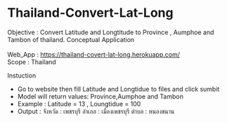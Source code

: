 # Thailand-Convert-Lat-Long
Objective : Convert Latitude and Longtitude to Province , Aumphoe and Tambon of thailand.
Conceptual Application  <br/> <br/> 
Web_App : https://thailand-covert-lat-long.herokuapp.com/ <br/> 
Scope : Thailand <br/>

Instuction
- Go to website then fill Latitude and Longtidue to files and click sumbit <br/>
- Model will return values: Province,Aumphoe and Tambon <br/>
- Example : Latitude = 13 , Loungtidue = 100 <br/>
- Output : จังหวัด : เพชรบุรี อำเภอ : เมืองเพชรบุรี ตำบล : หนองขนาน
